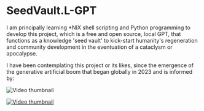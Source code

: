# SeedVault.L-GPT
I am principally learning *NIX shell scripting and Python programming to develop this project, which is a free and open source, local GPT, that functions as a knowledge 'seed vault' to kick-start humanity's regeneration and community development in the eventuation of a cataclysm or apocalypse.

I have been contemplating this project or its likes, since the emergence of the generative artificial boom that began globally in 2023 and is informed by:

![Video thumbnail](https://img.youtube.com/vi/VIDEO_ID/maxresdefault.jpg)

[![Video thumbnail](https://img.youtube.com/vi/VIDEO_ID/maxresdefault.jpg)](https://www.youtube.com/watch?v=VIDEO_ID)

